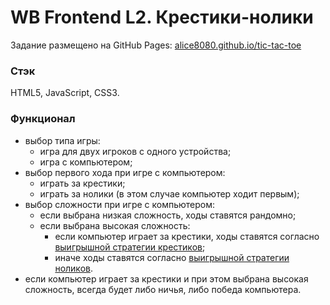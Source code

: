 # WB Frontend L2. Крестики-нолики

Задание размещено на GitHub Pages: [alice8080.github.io/tic-tac-toe](https://alice8080.github.io/tic-tac-toe/)

### Стэк

HTML5, JavaScript, CSS3.

### Функционал

- выбор типа игры:
    - игра для двух игроков с одного устройства;
    - игра с компьютером;
- выбор первого хода при игре с компьютером: 
    - играть за крестики;
    - играть за нолики (в этом случае компьютер ходит первым);
- выбор сложности при игре с компьютером:
    - если выбрана низкая сложность, ходы ставятся рандомно;
    - если выбрана высокая сложность:
        - если компьютер играет за крестики, ходы ставятся согласно [выигрышной стратегии крестиков](https://ru.wikipedia.org/wiki/%D0%9A%D1%80%D0%B5%D1%81%D1%82%D0%B8%D0%BA%D0%B8-%D0%BD%D0%BE%D0%BB%D0%B8%D0%BA%D0%B8#%D0%97%D0%B0_%D0%BA%D1%80%D0%B5%D1%81%D1%82%D0%B8%D0%BA%D0%B8);
        - иначе ходы ставятся согласно [выигрышной стратегии ноликов](https://ru.wikipedia.org/wiki/%D0%9A%D1%80%D0%B5%D1%81%D1%82%D0%B8%D0%BA%D0%B8-%D0%BD%D0%BE%D0%BB%D0%B8%D0%BA%D0%B8#%D0%97%D0%B0_%D0%BD%D0%BE%D0%BB%D0%B8%D0%BA%D0%B8).
- если компьютер играет за крестики и при этом выбрана высокая сложность, всегда будет либо ничья, либо победа компьютера.